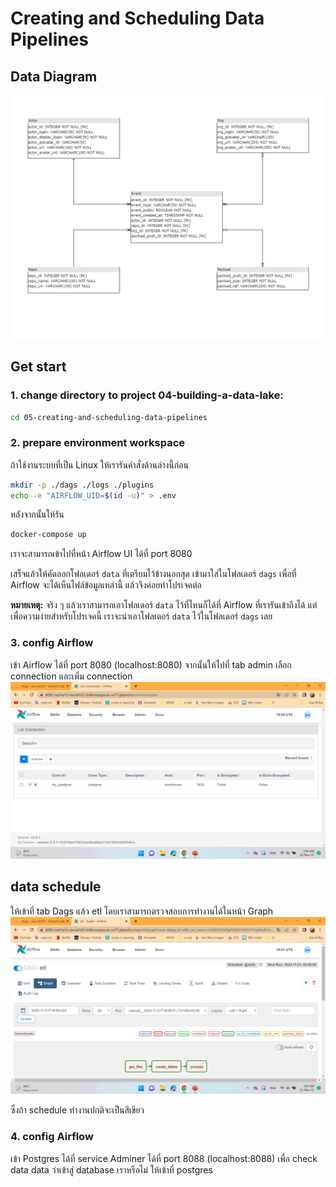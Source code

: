 # Creating and Scheduling Data Pipelines
## Data Diagram
![Data Model](pic/DataModel1.png)


## Get start
### 1. change directory to project 04-building-a-data-lake:
```sh
cd 05-creating-and-scheduling-data-pipelines
```

### 2. prepare environment workspace
ถ้าใช้งานระบบที่เป็น Linux ให้เรารันคำสั่งด้านล่างนี้ก่อน

```sh
mkdir -p ./dags ./logs ./plugins
echo -e "AIRFLOW_UID=$(id -u)" > .env
```

หลังจากนั้นให้รัน

```sh
docker-compose up
```

เราจะสามารถเข้าไปที่หน้า Airflow UI ได้ที่ port 8080

เสร็จแล้วให้คัดลอกโฟลเดอร์ `data` ที่เตรียมไว้ข้างนอกสุด เข้ามาใส่ในโฟลเดอร์ `dags` เพื่อที่ Airflow จะได้เห็นไฟล์ข้อมูลเหล่านี้ แล้วจึงค่อยทำโปรเจคต่อ

**หมายเหตุ:** จริง ๆ แล้วเราสามารถเอาโฟลเดอร์ `data` ไว้ที่ไหนก็ได้ที่ Airflow ที่เรารันเข้าถึงได้ แต่เพื่อความง่ายสำหรับโปรเจคนี้ เราจะนำเอาโฟลเดอร์ `data` ไว้ในโฟลเดอร์ `dags` เลย

### 3. config Airflow
 เข้า Airflow ได้ที่ port 8080 (localhost:8080)
 จากนั้นให้ไปที่ tab admin เลือก  connection
 และเพิ่ม connection
![Airflow](pic/Picture1.png)


## data schedule
ให้เข้าที่ tab Dags แล้ว etl โดยเราสามารถตรวจสอบการทำงานได้ในหน้า Graph
![Graph](pic/Picture2.png)

ซึ่งถ้า schedule ทำงานปกติจะเป็นสีเขียว

### 4. config Airflow
เข้า Postgres ได้ที่ service Adminer ได้ที่ port 8088 (localhost:8088) 
เพื่อ check data data ว่าเข้าสู่ database เราหรือไม่ ให้เข้าที่ postgres

